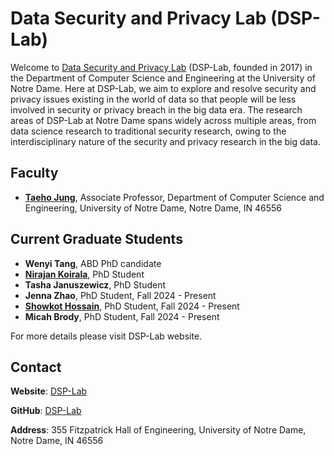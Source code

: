 # Data Security and Privacy Lab (DSP-Lab)

Welcome to [Data Security and Privacy Lab](https://sites.nd.edu/taeho-jung/dsp-lab/) (DSP-Lab, founded in 2017) in the Department of Computer Science and Engineering at the University of Notre Dame. Here at DSP-Lab, we aim to explore and resolve security and privacy issues existing in the world of data so that people will be less involved in security or privacy breach in the big data era. The research areas of DSP-Lab at Notre Dame spans widely across multiple areas, from data science research to traditional security research, owing to the interdisciplinary nature of the security and privacy research in the big data.

## Faculty

- [**Taeho Jung**](https://sites.nd.edu/taeho-jung), Associate Professor, Department of Computer Science and Engineering, University of Notre Dame, Notre Dame, IN 46556

## Current Graduate Students

- **Wenyi Tang**, ABD PhD candidate
- **[Nirajan Koirala](https://n7koirala.github.io/)**, PhD Student
- **Tasha Januszewicz**, PhD Student
- **Jenna Zhao**, PhD Student, Fall 2024 - Present
- **[Showkot Hossain](https://github.com/showkoth)**, PhD Student, Fall 2024 - Present
- **Micah Brody**, PhD Student, Fall 2024 - Present

For more details please visit DSP-Lab website.

## Contact

**Website**: [DSP-Lab](https://sites.nd.edu/taeho-jung/dsp-lab/)

**GitHub**: [DSP-Lab](https://github.com/nd-dsp-lab)

**Address**: 355 Fitzpatrick Hall of Engineering, University of Notre Dame, Notre Dame, IN 46556
